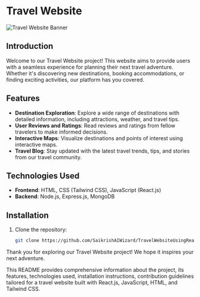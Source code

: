 # Travel Website

![Travel Website Banner](https://e7.pngegg.com/pngimages/1004/326/png-clipart-travel-travel-globe-world.png)

## Introduction
Welcome to our Travel Website project! This website aims to provide users with a seamless experience for planning their next travel adventure. Whether it's discovering new destinations, booking accommodations, or finding exciting activities, our platform has you covered.

## Features
- **Destination Exploration**: Explore a wide range of destinations with detailed information, including attractions, weather, and travel tips.
- **User Reviews and Ratings**: Read reviews and ratings from fellow travelers to make informed decisions.
- **Interactive Maps**: Visualize destinations and points of interest using interactive maps.
- **Travel Blog**: Stay updated with the latest travel trends, tips, and stories from our travel community.

## Technologies Used
- **Frontend**: HTML, CSS (Tailwind CSS), JavaScript (React.js)
- **Backend**: Node.js, Express.js, MongoDB

## Installation
1. Clone the repository:
   ```bash
   git clone https://github.com/SaikrishAIWizard/TravelWebsiteUsingReactjs.git

Thank you for exploring our Travel Website project! We hope it inspires your next adventure.


This README provides comprehensive information about the project, its features, technologies used, installation instructions, contribution guidelines tailored for a travel website built with React.js, JavaScript, HTML, and Tailwind CSS.


